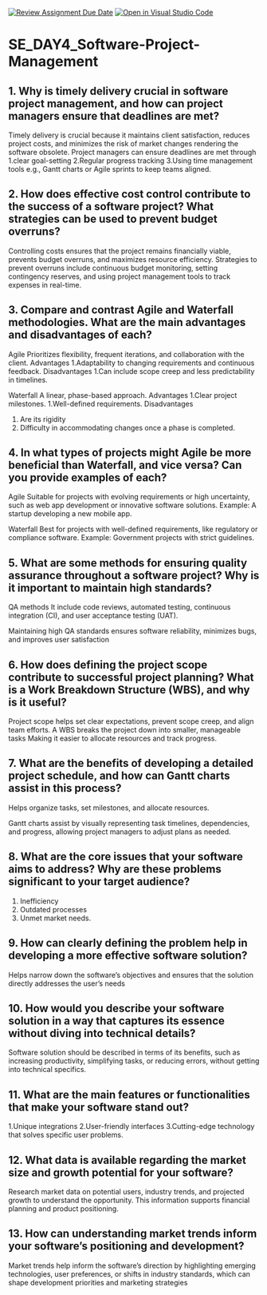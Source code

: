 [![Review Assignment Due Date](https://classroom.github.com/assets/deadline-readme-button-22041afd0340ce965d47ae6ef1cefeee28c7c493a6346c4f15d667ab976d596c.svg)](https://classroom.github.com/a/9pw6JKcu)
[![Open in Visual Studio Code](https://classroom.github.com/assets/open-in-vscode-2e0aaae1b6195c2367325f4f02e2d04e9abb55f0b24a779b69b11b9e10269abc.svg)](https://classroom.github.com/online_ide?assignment_repo_id=16222465&assignment_repo_type=AssignmentRepo)
# SE_DAY4_Software-Project-Management
## 1. Why is timely delivery crucial in software project management, and how can project managers ensure that deadlines are met?

 Timely delivery is crucial because it maintains client satisfaction, reduces project costs, and minimizes the risk of market changes rendering the software obsolete. 
Project managers can ensure deadlines are met through 
1.clear goal-setting
2.Regular progress tracking 
3.Using time management tools e.g., Gantt charts or Agile sprints to keep teams aligned.

## 2. How does effective cost control contribute to the success of a software project? What strategies can be used to prevent budget overruns?

Controlling costs ensures that the project remains financially viable, prevents budget overruns, and maximizes resource efficiency. 
Strategies to prevent overruns include continuous budget monitoring, setting contingency reserves, and using project management tools to track expenses in real-time.

## 3. Compare and contrast Agile and Waterfall methodologies. What are the main advantages and disadvantages of each?

Agile 
Prioritizes flexibility, frequent iterations, and collaboration with the client. 
Advantages 
1.Adaptability to changing requirements and continuous feedback. 
Disadvantages 
1.Can include scope creep and less predictability in timelines.

Waterfall
A linear, phase-based approach. 
Advantages
1.Clear project milestones.
1.Well-defined requirements. 
Disadvantages 
1. Are its rigidity
2. Difficulty in accommodating changes once a phase is completed.

## 4. In what types of projects might Agile be more beneficial than Waterfall, and vice versa? Can you provide examples of each?

Agile
Suitable for projects with evolving requirements or high uncertainty, such as web app development or innovative software solutions.
Example: A startup developing a new mobile app.

Waterfall
Best for projects with well-defined requirements, like regulatory or compliance software. 
Example: Government projects with strict guidelines.

## 5. What are some methods for ensuring quality assurance throughout a software project? Why is it important to maintain high standards?

QA methods 
It include code reviews, automated testing, continuous integration (CI), and user acceptance testing (UAT). 

Maintaining high QA standards ensures software reliability, minimizes bugs, and improves user satisfaction

## 6. How does defining the project scope contribute to successful project planning? What is a Work Breakdown Structure (WBS), and why is it useful?

 Project scope helps set clear expectations, prevent scope creep, and align team efforts. 
 A WBS breaks the project down into smaller, manageable tasks 
 Making it easier to allocate resources and track progress.

## 7. What are the benefits of developing a detailed project schedule, and how can Gantt charts assist in this process?

Helps organize tasks, set milestones, and allocate resources. 

Gantt charts assist by visually representing task timelines, dependencies, and progress, allowing project managers to adjust plans as needed.

## 8. What are the core issues that your software aims to address? Why are these problems significant to your target audience?

  1. Inefficiency
  2. Outdated processes
  3. Unmet market needs.

## 9. How can clearly defining the problem help in developing a more effective software solution?

Helps narrow down the software’s objectives and ensures that the solution directly addresses the user’s needs

## 10. How would you describe your software solution in a way that captures its essence without diving into technical details?

Software solution should be described in terms of its benefits, such as increasing productivity, simplifying tasks, or reducing errors, without getting into technical specifics.

## 11. What are the main features or functionalities that make your software stand out?
 1.Unique integrations
 2.User-friendly interfaces
 3.Cutting-edge technology that solves specific user problems.

## 12. What data is available regarding the market size and growth potential for your software?

Research market data on potential users, industry trends, and projected growth to understand the opportunity. 
This information supports financial planning and product positioning.

## 13. How can understanding market trends inform your software’s positioning and development?

Market trends help inform the software’s direction by highlighting emerging technologies, user preferences, or shifts in industry standards, which can shape development priorities and marketing strategies
